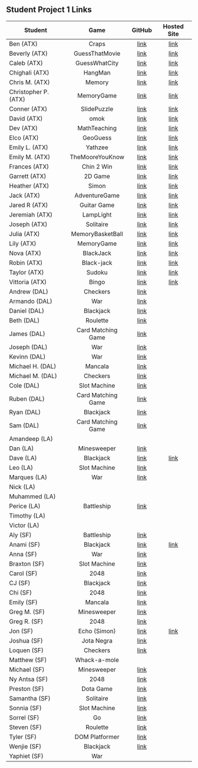 ## Student Project 1 Links

| Student | Game | GitHub | Hosted Site |
|---|:---:|:---:|:---:|
| Ben (ATX) | Craps | [link](https://github.com/ManliestBen/Craps) | [link](http://crappy-craps.surge.sh/) |
| Beverly (ATX) | GuessThatMovie | [link](https://github.com/beverlyosoria/Unit-1-Project) | [link](http://moviegame.surge.sh/) |
| Caleb (ATX) | GuessWhatCity | [link](https://github.com/snsaleh1/GAProject1) | [link](https://rep-your-city-ga19.surge.sh) |
| Chighali (ATX) | HangMan | [link](https://github.com/ChighaliMknss/Unit-One-Project) | [link](https://chighalimknss.github.io/Unit-One-Project/) |
| Chris M. (ATX) | Memory | [link](https://github.com/mayfielc/Unit-1-Project.git) | [link](https://dendecardgame.surge.sh/) |
| Christopher P. (ATX) | MemoryGame | [link](https://github.com/600rrchris/Unit-1-project.git) | [link](http://damaging-class.surge.sh/) |
| Conner (ATX) | SlidePuzzle | [link](https://github.com/ConnerMcCabe/project1) | [link](http://stressedofficeguy.surge.sh/) |
| David (ATX) | omok | [link](https://github.com/eyybaebae/omok) | [link](http://direful-notebook.surge.sh/) |
| Dev (ATX) | MathTeaching | [link](https://github.com/Dev-94/unit1_project) | [link](https://dev-94.github.io/unit1_project/) |
| Elco (ATX) | GeoGuess | [link](https://github.com/eag58914/2048_project) | [link](http://kindhearted-use.surge.sh ) |
| Emily L. (ATX) | Yathzee | [link](https://github.com/emgrebe/Yahtzee-Game) | [link](https://github.com/emgrebe/Yahtzee-Game/tree/gh-pages) |
| Emily M. (ATX) | TheMooreYouKnow | [link](https://github.com/efm0004/the-moore-you-know.git) | [link](http://anxious-spark.surge.sh/) |
| Frances (ATX) | Chin 2 Win | [link](https://github.com/fcancio/chin2win) | [link](https://fcancio.github.io/chin2win/) |
| Garrett (ATX) | 2D Game | [link](https://github.com/garryc5/TetrisGame) | [link](https://garryc5.github.io/TetrisGame/) |
| Heather (ATX) | Simon | [link](https://github.com/MetaHeather/Unit1Project) | [link](https://hnesimon.surge.sh/) |
| Jack (ATX) | AdventureGame | [link](https://github.com/Jground-33/Adventure-Game) | [link](https://jground-33.github.io/Adventure-Game/) |
| Jared R (ATX) | Guitar Game | [link](https://github.com/jrodriguez082046/Unit-1-Project-.git) | [link](http://pedal-zone.surge.sh/) |
| Jeremiah (ATX) | LampLight | [link](https://github.com/JMHGZ/unit1-project) | [link](https://jmhgz.github.io/unit1-project/) |
| Joseph (ATX) | Solitaire | [link](https://github.com/SleepyJosus/Solitaire) | [link](https://sleepyjosus.github.io/Solitaire/) |
| Julia (ATX) | MemoryBasketBall | [link](https://github.com/julia-nichole/unit-1-game) | [link](http://unit-1-nba.surge.sh) |
| Lily (ATX) | MemoryGame | [link](https://github.com/lilymbest/Unit-1-Project) | [link](https://lilymbest.github.io/Unit-1-Project/) |
| Nova (ATX) | BlackJack | [link](https://github.com/nhasley/Black-Jack-) | [link](http://novahasleyblackjack.surge.sh/) |
| Robin (ATX) | Black-jack | [link](https://github.com/robified/unit-1-project) | [link](https://robified.github.io/unit-1-project/) |
| Taylor (ATX) | Sudoku | [link](https://github.com/tlacerte/Sudoku---JS-HTML-CSS) | [link](http://taylor-sudoku.surge.sh/) |
| Vittoria (ATX) | Bingo | [link](https://github.com/vittoriaerdem/project1) | [link](https://vittoriaerdem.github.io/bingo-game/) |
| Andrew (DAL) | Checkers | [link](https://github.com/atheismann/checkers/tree/development/) |  |
| Armando (DAL) | War | [link](https://github.com/Drag49487Jr/War-Game) |  |
| Daniel (DAL) | Blackjack | [link](https://github.com/dc3430/BlackJack) |  |
| Beth (DAL) | Roulette | [link](https://github.com/bethsmith0623/Roulette) |  |
| James (DAL) | Card Matching Game | [link](https://github.com/newmediarecordings/myproject1) |  |
| Joseph (DAL) | War | [link](https://github.com/Jhunted/myproject1) |  |
| Kevinn (DAL) | War | [link](https://github.com/kevinnarbas/war-game-project1) |  |
| Michael H. (DAL) | Mancala | [link](https://github.com/mhinte91/ProjectOne) |  |
| Michael M. (DAL) | Checkers | [link](https://github.com/Mad-Hatter-1865/Checkers) |  |
| Cole (DAL) | Slot Machine | [link](https://github.com/41Holmes41/myproject1) |  |
| Ruben (DAL) | Card Matching Game | [link](https://github.com/rcaceres1/MatchingGame1) |  |
| Ryan (DAL) | Blackjack | [link](https://github.com/RyanPGeorge/project1-blackjack) |  |
| Sam (DAL) | Card Matching Game | [link](https://github.com/samiduara/card-matching-game) |  |
| Amandeep (LA) |  |  |  |
| Dan (LA) | Minesweeper | [link](https://github.com/seagrendaniel/Mime-Sweeper) |  |
| Dave (LA) | Blackjack | [link](https://github.com/davekoncsol/black-jack) | [link](https://davekoncsol.github.io/black-jack/) |
| Leo (LA) | Slot Machine | [link](https://github.com/leonelRos/Slot-machine) |  |
| Marques (LA) | War | [link](https://github.com/Mjsmith30/game-of-war) |  |
| Nick (LA) |  |  |  |
| Muhammed (LA) |  |  |  |
| Perice (LA) | Battleship | [link](https://github.com/perice-pope/Battle-Assembly_4_000) |  |
| Timothy (LA) |  |  |  |
| Victor (LA) |  |  |  |
| Aly (SF) | Battleship | [link](https://github.com/alynguyen/battle-ship) |  |
| Anami (SF) | Blackjack | [link](https://github.com/anami-sf/blackjack-v2) | [link](https://anami-sf.github.io/blackjack-v2/) |
| Anna (SF) | War | [link](https://github.com/1anya1/War) |  |
| Braxton (SF) | Slot Machine | [link](https://github.com/codenerd21/Slot-Machine.git) |  |
| Carol (SF) | 2048 | [link](https://github.com/carolsand/TwentyFoutyEight) |  |
| CJ (SF) | Blackjack | [link](https://github.com/cjs83/blackjack) |  |
| Chi (SF) | 2048 | [link](https://github.com/Chi37/2048) |  |
| Emily (SF) | Mancala | [link](https://github.com/emilyc729/mancala) |  |
| Greg M. (SF) | Minesweeper | [link](https://github.com/g-merrill/minesweeper) |  |
| Greg R. (SF) | 2048 | [link](https://github.com/franics925/2048) |  |
| Jon (SF) | Echo (Simon) | [link](https://github.com/simpleCodify/Project-Echo) | [link](https://simplecodify.github.io/Project-Echo/) |
| Joshua (SF) | Jota Negra | [link](https://github.com/jusselman/jotaNegra) |  |
| Loquen (SF) | Checkers | [link](https://github.com/Loquen/checkers) |  |
| Matthew (SF) | Whack-a-mole |  |  |
| Michael (SF) | Minesweeper | [link](https://github.com/mihof/minesweeper-project) |  |
| Ny Antsa (SF) | 2048 | [link](https://github.com/NyAntsaR/2048_Game) |  |
| Preston (SF) | Dota Game | [link](https://github.com/prestonhom/DotaGame) |  |
| Samantha (SF) | Solitaire | [link](https://github.com/Samantha2233/Solitaire) |  |
| Sonnia (SF) | Slot Machine | [link](https://github.com/brownbugz/slotmachine) |  |
| Sorrel (SF) | Go | [link](https://github.com/sorrelbri/browser-go) |  |
| Steven (SF) | Roulette | [link](https://git.generalassemb.ly/ssotosf/roulette_game) |  |
| Tyler (SF) | DOM Platformer | [link](https://github.com/tvilla0000/Project-1) |  |
| Wenjie (SF) | Blackjack | [link](https://github.com/wenwenkp/black-jack) |  |
| Yaphiet (SF) | War |  |  |
